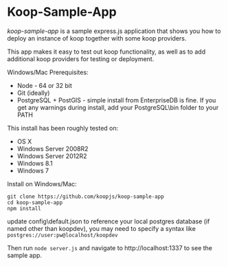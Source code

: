 # Koop-Sample-App

*koop-sample-app* is a sample express.js application that shows you how to deploy an instance of koop together with some koop providers.

This app makes it easy to test out koop functionality, as well as to add additional koop providers for testing or deployment.

Windows/Mac Prerequisites:
- Node - 64 or 32 bit
- Git (ideally)
- PostgreSQL + PostGIS - simple install from EnterpriseDB is fine. If you get any warnings during install, add your PostgreSQL\bin folder to your PATH

This install has been roughly tested on:
- OS X
- Windows Server 2008R2
- Windows Server 2012R2
- Windows 8.1
- Windows 7

Install on Windows/Mac:
```
git clone https://github.com/koopjs/koop-sample-app
cd koop-sample-app
npm install
```
update config\default.json to reference your local postgres database (if named other than koopdev), you may need to specify a syntax like ```postgres://user:pw@localhost/koopdev```

Then run 
```node server.js```
and navigate to http://localhost:1337 to see the sample app.
